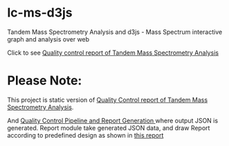lc-ms-d3js
==========

Tandem Mass Spectrometry Analysis and d3js - Mass Spectrum interactive graph and analysis over web


Click to see
[Quality control report of Tandem Mass Spectrometry Analysis](http://ishtiaqahmad.github.io/lc-ms-d3js/ "LC-MS Quality Report's Homepage")


Please Note:
======
This project is static version of [Quality Control report of Tandem Mass Spectrometry Analysis](https://github.com/NetherlandsMetabolomicsCentre/QCTool ). 

And [Quality Control Pipeline and Report Generation ](https://github.com/ishtiaqahmad/QCPipeline) where output JSON is generated. Report module take generated JSON data, and draw Report according to predefined design as shown in [this report](http://ishtiaqahmad.github.io/lc-ms-d3js/quality-control.html)

